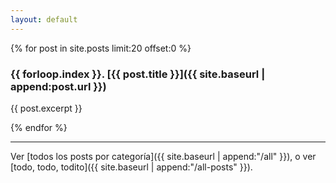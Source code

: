 ```yaml
---
layout: default
---
```


{% for post in site.posts limit:20 offset:0 %}
### {{ forloop.index }}. [{{ post.title }}]({{ site.baseurl | append:post.url }})

{{ post.excerpt }}

{% endfor %}

<hr>

Ver [todos los posts por categoría]({{ site.baseurl | append:"/all" }}), o ver
[todo, todo, todito]({{ site.baseurl | append:"/all-posts" }}).
